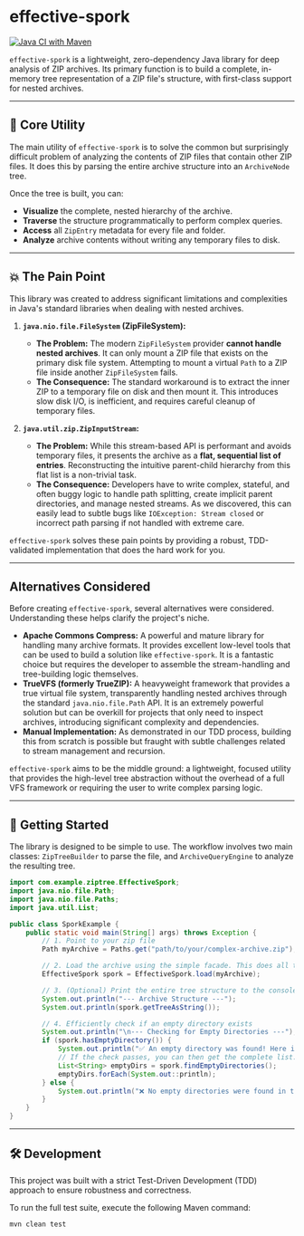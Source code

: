 # effective-spork

[](https://www.google.com/search?q=https://github.com/user/effective-spork)
[](https://opensource.org/licenses/MIT)
[](https://www.google.com/search?q=https://search.maven.org/artifact/com.example/zip-tree-builder)

[![Java CI with Maven](https://github.com/poornan/effective-spork/actions/workflows/maven.yml/badge.svg)](https://github.com/poornan/effective-spork/actions/workflows/maven.yml)

`effective-spork` is a lightweight, zero-dependency Java library for deep analysis of ZIP archives. Its primary function is to build a complete, in-memory tree representation of a ZIP file's structure, with first-class support for nested archives.

-----

## 🎯 Core Utility

The main utility of `effective-spork` is to solve the common but surprisingly difficult problem of analyzing the contents of ZIP files that contain other ZIP files. It does this by parsing the entire archive structure into an `ArchiveNode` tree.

Once the tree is built, you can:

  * **Visualize** the complete, nested hierarchy of the archive.
  * **Traverse** the structure programmatically to perform complex queries.
  * **Access** all `ZipEntry` metadata for every file and folder.
  * **Analyze** archive contents without writing any temporary files to disk.

-----

## 💥 The Pain Point

This library was created to address significant limitations and complexities in Java's standard libraries when dealing with nested archives.

1.  **`java.nio.file.FileSystem` (ZipFileSystem):**

      * **The Problem:** The modern `ZipFileSystem` provider **cannot handle nested archives**. It can only mount a ZIP file that exists on the primary disk file system. Attempting to mount a virtual `Path` to a ZIP file inside another `ZipFileSystem` fails.
      * **The Consequence:** The standard workaround is to extract the inner ZIP to a temporary file on disk and then mount it. This introduces slow disk I/O, is inefficient, and requires careful cleanup of temporary files.

2.  **`java.util.zip.ZipInputStream`:**

      * **The Problem:** While this stream-based API is performant and avoids temporary files, it presents the archive as a **flat, sequential list of entries**. Reconstructing the intuitive parent-child hierarchy from this flat list is a non-trivial task.
      * **The Consequence:** Developers have to write complex, stateful, and often buggy logic to handle path splitting, create implicit parent directories, and manage nested streams. As we discovered, this can easily lead to subtle bugs like `IOException: Stream closed` or incorrect path parsing if not handled with extreme care.

`effective-spork` solves these pain points by providing a robust, TDD-validated implementation that does the hard work for you.

-----

## Alternatives Considered

Before creating `effective-spork`, several alternatives were considered. Understanding these helps clarify the project's niche.

  * **Apache Commons Compress:** A powerful and mature library for handling many archive formats. It provides excellent low-level tools that can be used to build a solution like `effective-spork`. It is a fantastic choice but requires the developer to assemble the stream-handling and tree-building logic themselves.
  * **TrueVFS (formerly TrueZIP):** A heavyweight framework that provides a true virtual file system, transparently handling nested archives through the standard `java.nio.file.Path` API. It is an extremely powerful solution but can be overkill for projects that only need to inspect archives, introducing significant complexity and dependencies.
  * **Manual Implementation:** As demonstrated in our TDD process, building this from scratch is possible but fraught with subtle challenges related to stream management and recursion.

`effective-spork` aims to be the middle ground: a lightweight, focused utility that provides the high-level tree abstraction without the overhead of a full VFS framework or requiring the user to write complex parsing logic.

-----

## 🚀 Getting Started

The library is designed to be simple to use. The workflow involves two main classes: `ZipTreeBuilder` to parse the file, and `ArchiveQueryEngine` to analyze the resulting tree.

```java
import com.example.ziptree.EffectiveSpork;
import java.nio.file.Path;
import java.nio.file.Paths;
import java.util.List;

public class SporkExample {
    public static void main(String[] args) throws Exception {
        // 1. Point to your zip file
        Path myArchive = Paths.get("path/to/your/complex-archive.zip");

        // 2. Load the archive using the simple facade. This does all the parsing.
        EffectiveSpork spork = EffectiveSpork.load(myArchive);

        // 3. (Optional) Print the entire tree structure to the console
        System.out.println("--- Archive Structure ---");
        System.out.println(spork.getTreeAsString());

        // 4. Efficiently check if an empty directory exists
        System.out.println("\n--- Checking for Empty Directories ---");
        if (spork.hasEmptyDirectory()) {
            System.out.println("✅ An empty directory was found! Here is the full list:");
            // If the check passes, you can then get the complete list.
            List<String> emptyDirs = spork.findEmptyDirectories();
            emptyDirs.forEach(System.out::println);
        } else {
            System.out.println("❌ No empty directories were found in the archive.");
        }
    }
}
```

-----

## 🛠️ Development

This project was built with a strict Test-Driven Development (TDD) approach to ensure robustness and correctness.

To run the full test suite, execute the following Maven command:

```bash
mvn clean test
```
